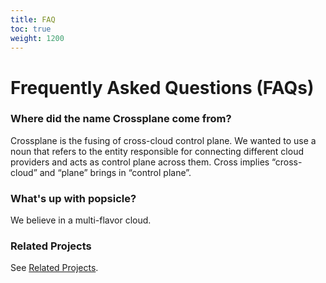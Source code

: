 ```yaml
---
title: FAQ
toc: true
weight: 1200
---
```


# Frequently Asked Questions (FAQs)

### Where did the name Crossplane come from?

Crossplane is the fusing of cross-cloud control plane. We wanted to use a noun
that refers to the entity responsible for connecting different cloud providers
and acts as control plane across them. Cross implies “cross-cloud” and “plane”
brings in “control plane”.

### What's up with popsicle?

We believe in a multi-flavor cloud.

### Related Projects
See [Related Projects].

[Related Projects]: related_projects.md